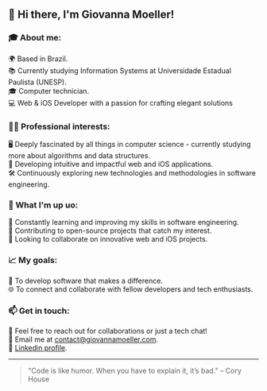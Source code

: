 ## 👋 Hi there, I'm Giovanna Moeller!

### 🎓 About me:

🌍 Based in Brazil.<br/>
📚 Currently studying Information Systems at Universidade Estadual Paulista (UNESP).<br/>
🎓 Computer technician.<br/>
💻 Web & iOS Developer with a passion for crafting elegant solutions<br/>
  
### 👩‍💻 Professional interests:

🖥️ Deeply fascinated by all things in computer science - currently studying more about algorithms and data structures.<br/>
📱 Developing intuitive and impactful web and iOS applications.<br/>
🛠️ Continuously exploring new technologies and methodologies in software engineering.<br/>

### 🌱 What I'm up uo:

📖 Constantly learning and improving my skills in software engineering.<br/>
🔄 Contributing to open-source projects that catch my interest.<br/>
🤝 Looking to collaborate on innovative web and iOS projects.<br/>

### 📈 My goals:

🌟 To develop software that makes a difference.<br/>
🌐 To connect and collaborate with fellow developers and tech enthusiasts.<br/>

### 📫 Get in touch:

💬 Feel free to reach out for collaborations or just a tech chat!<br/>
📧 Email me at contact@giovannamoeller.com.<br/>
🔗 [Linkedin profile](https://linkedin.com/in/giovannamoeller).<br/>

<hr>

> "Code is like humor. When you have to explain it, it’s bad." – Cory House
